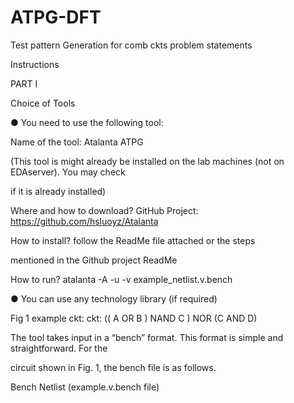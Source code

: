 # ATPG-DFT
Test pattern Generation for comb ckts
problem statements

Instructions

PART I

Choice of Tools

● You need to use the following tool: 

Name of the tool: Atalanta ATPG

(This tool is might already be installed on the lab machines (not on EDAserver). You may check 

if it is already installed)

Where and how to download? GitHub Project: https://github.com/hsluoyz/Atalanta

How to install? follow the ReadMe file attached or the steps

mentioned in the Github project ReadMe

How to run? atalanta -A -u -v example_netlist.v.bench

● You can use any technology library (if required)

 Fig 1
 example ckt:
ckt: (( A OR B ) NAND C ) NOR (C AND D)

The tool takes input in a “bench” format. This format is simple and straightforward. For the 

circuit shown in Fig. 1, the bench file is as follows.

Bench Netlist (example.v.bench file)
